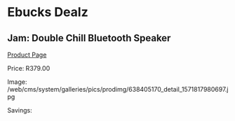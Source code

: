 
# Ebucks Dealz
## Jam: Double Chill Bluetooth Speaker
[Product Page](https://www.ebucks.com/web/shop/productSelected.do?prodId=638405170&catId=714972993)

Price: R379.00

Image: /web/cms/system/galleries/pics/prodimg/638405170_detail_1571817980697.jpg

Savings: 


	